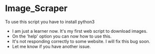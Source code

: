# Image_Scraper

To use this script you have to install python3

- I am just a learner now. It's my first web script to download images.
- On the 'help' option you can now how to use this. 
- It's not responding correctly to some website. I will fix this bug soon.
- Let me know if you have another issue. 
